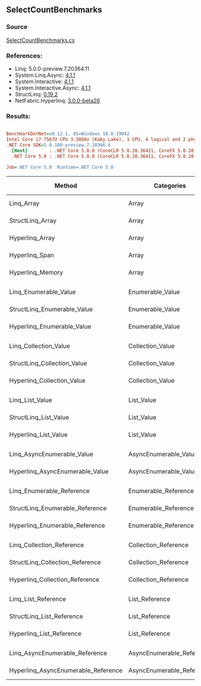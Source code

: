 ﻿## SelectCountBenchmarks

### Source
[SelectCountBenchmarks.cs](../NetFabric.Hyperlinq.Benchmarks/Benchmarks/SelectCountBenchmarks.cs)

### References:
- Linq: 5.0.0-preview.7.20364.11
- System.Linq.Async: [4.1.1](https://www.nuget.org/packages/System.Linq.Async/4.1.1)
- System.Interactive: [4.1.1](https://www.nuget.org/packages/System.Interactive/4.1.1)
- System.Interactive.Async: [4.1.1](https://www.nuget.org/packages/System.Interactive.Async/4.1.1)
- StructLinq: [0.19.2](https://www.nuget.org/packages/StructLinq/0.19.2)
- NetFabric.Hyperlinq: [3.0.0-beta26](https://www.nuget.org/packages/NetFabric.Hyperlinq/3.0.0-beta26)

### Results:
``` ini

BenchmarkDotNet=v0.12.1, OS=Windows 10.0.19042
Intel Core i7-7567U CPU 3.50GHz (Kaby Lake), 1 CPU, 4 logical and 2 physical cores
.NET Core SDK=5.0.100-preview.7.20366.6
  [Host]        : .NET Core 5.0.0 (CoreCLR 5.0.20.36411, CoreFX 5.0.20.36411), X64 RyuJIT
  .NET Core 5.0 : .NET Core 5.0.0 (CoreCLR 5.0.20.36411, CoreFX 5.0.20.36411), X64 RyuJIT

Job=.NET Core 5.0  Runtime=.NET Core 5.0  

```
|                              Method |                Categories | Count |         Mean |      Error |     StdDev | Ratio |  Gen 0 | Gen 1 | Gen 2 | Allocated |
|------------------------------------ |-------------------------- |------ |-------------:|-----------:|-----------:|------:|-------:|------:|------:|----------:|
|                          Linq_Array |                     Array |   100 |   226.553 ns |  1.4878 ns |  1.3189 ns |  1.00 | 0.0229 |     - |     - |      48 B |
|                    StructLinq_Array |                     Array |   100 |   170.767 ns |  0.9677 ns |  0.9052 ns |  0.75 |      - |     - |     - |         - |
|                     Hyperlinq_Array |                     Array |   100 |    11.505 ns |  0.0801 ns |  0.0750 ns |  0.05 |      - |     - |     - |         - |
|                      Hyperlinq_Span |                     Array |   100 |     9.152 ns |  0.1891 ns |  0.1769 ns |  0.04 |      - |     - |     - |         - |
|                    Hyperlinq_Memory |                     Array |   100 |    10.163 ns |  0.0733 ns |  0.0613 ns |  0.04 |      - |     - |     - |         - |
|                                     |                           |       |              |            |            |       |        |       |       |           |
|               Linq_Enumerable_Value |          Enumerable_Value |   100 |   854.590 ns |  4.8357 ns |  4.2867 ns |  1.00 | 0.0420 |     - |     - |      88 B |
|         StructLinq_Enumerable_Value |          Enumerable_Value |   100 |   345.427 ns |  2.6996 ns |  2.2543 ns |  0.40 | 0.0153 |     - |     - |      32 B |
|          Hyperlinq_Enumerable_Value |          Enumerable_Value |   100 |   150.132 ns |  0.5606 ns |  0.4681 ns |  0.18 |      - |     - |     - |         - |
|                                     |                           |       |              |            |            |       |        |       |       |           |
|               Linq_Collection_Value |          Collection_Value |   100 |   856.305 ns |  4.7999 ns |  4.2550 ns |  1.00 | 0.0420 |     - |     - |      88 B |
|         StructLinq_Collection_Value |          Collection_Value |   100 |   346.591 ns |  2.9714 ns |  2.7794 ns |  0.40 | 0.0153 |     - |     - |      32 B |
|          Hyperlinq_Collection_Value |          Collection_Value |   100 |    13.357 ns |  0.0944 ns |  0.0837 ns |  0.02 |      - |     - |     - |         - |
|                                     |                           |       |              |            |            |       |        |       |       |           |
|                     Linq_List_Value |                List_Value |   100 |   398.042 ns |  3.0052 ns |  2.6640 ns |  1.00 | 0.0267 |     - |     - |      56 B |
|               StructLinq_List_Value |                List_Value |   100 |   347.757 ns |  1.3719 ns |  1.2162 ns |  0.87 | 0.0153 |     - |     - |      32 B |
|                Hyperlinq_List_Value |                List_Value |   100 |    11.895 ns |  0.0418 ns |  0.0371 ns |  0.03 |      - |     - |     - |         - |
|                                     |                           |       |              |            |            |       |        |       |       |           |
|          Linq_AsyncEnumerable_Value |     AsyncEnumerable_Value |   100 | 8,821.029 ns | 45.2822 ns | 40.1415 ns |  1.00 | 0.0458 |     - |     - |     104 B |
|     Hyperlinq_AsyncEnumerable_Value |     AsyncEnumerable_Value |   100 | 8,684.277 ns | 35.5186 ns | 29.6596 ns |  0.98 | 0.0610 |     - |     - |     136 B |
|                                     |                           |       |              |            |            |       |        |       |       |           |
|           Linq_Enumerable_Reference |      Enumerable_Reference |   100 |   558.651 ns |  3.9841 ns |  3.7268 ns |  1.00 | 0.0420 |     - |     - |      88 B |
|     StructLinq_Enumerable_Reference |      Enumerable_Reference |   100 |   236.239 ns |  1.6812 ns |  1.5726 ns |  0.42 | 0.0153 |     - |     - |      32 B |
|      Hyperlinq_Enumerable_Reference |      Enumerable_Reference |   100 |   265.726 ns |  1.6807 ns |  1.4035 ns |  0.47 | 0.0153 |     - |     - |      32 B |
|                                     |                           |       |              |            |            |       |        |       |       |           |
|           Linq_Collection_Reference |      Collection_Reference |   100 |   561.253 ns |  4.3972 ns |  3.6719 ns |  1.00 | 0.0420 |     - |     - |      88 B |
|     StructLinq_Collection_Reference |      Collection_Reference |   100 |   235.595 ns |  1.8736 ns |  1.7526 ns |  0.42 | 0.0153 |     - |     - |      32 B |
|      Hyperlinq_Collection_Reference |      Collection_Reference |   100 |     6.225 ns |  0.0866 ns |  0.0810 ns |  0.01 |      - |     - |     - |         - |
|                                     |                           |       |              |            |            |       |        |       |       |           |
|                 Linq_List_Reference |            List_Reference |   100 |   395.980 ns |  2.8895 ns |  2.5615 ns |  1.00 | 0.0267 |     - |     - |      56 B |
|           StructLinq_List_Reference |            List_Reference |   100 |   235.641 ns |  1.1738 ns |  1.0405 ns |  0.60 | 0.0153 |     - |     - |      32 B |
|            Hyperlinq_List_Reference |            List_Reference |   100 |    11.874 ns |  0.0313 ns |  0.0277 ns |  0.03 |      - |     - |     - |         - |
|                                     |                           |       |              |            |            |       |        |       |       |           |
|      Linq_AsyncEnumerable_Reference | AsyncEnumerable_Reference |   100 | 8,895.015 ns | 23.3068 ns | 18.1964 ns |  1.00 | 0.0458 |     - |     - |     104 B |
| Hyperlinq_AsyncEnumerable_Reference | AsyncEnumerable_Reference |   100 | 8,871.182 ns | 45.5204 ns | 42.5798 ns |  1.00 | 0.0610 |     - |     - |     152 B |

